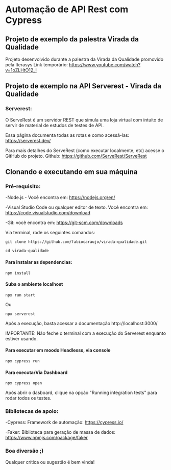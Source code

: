 # Automação de API Rest com Cypress
## Projeto de exemplo da palestra Virada da Qualidade

Projeto desenvolvido durante a palestra da Virada da Qualidade promovido pela Iterasys
Link temporário: https://www.youtube.com/watch?v=1oZLHtO12_I

## Projeto de exemplo na API Serverest - Virada da Qualidade

### Serverest:

O ServeRest é um servidor REST que simula uma loja virtual com intuito de servir de material de estudos de testes de API.

Essa página documenta todas as rotas e como acessá-las: https://serverest.dev/ 

Para mais detalhes do ServeRest (como executar localmente, etc) acesse o GitHub do projeto.
Github: https://github.com/ServeRest/ServeRest

## Clonando e executando em sua máquina

### Pré-requisito:

-Node.js - Você encontra em: https://nodejs.org/en/

-Visual Studio Code ou qualquer editor de texto. Você encontra em: https://code.visualstudio.com/download

-Git: você encontra em: https://git-scm.com/downloads


Via terminal, rode os seguintes comandos:
```  
git clone https://github.com/fabiocaraujo/virada-qualidade.git
```
```
cd virada-qualidade
```

#### Para instalar as dependencias:
```
npm install 
```

#### Suba o ambiente localhost
```
npx run start
```
Ou

```
npx serverest
```

Após a execução, basta acessar a documentação http://localhost:3000/ 

IMPORTANTE: Não feche o terminal com a execução do Serverest enquanto estiver usando.

#### Para executar em moodo Headlesss, via console
```
npx cypress run
```

#### Para executarVia Dashboard
```
npx cypress open 
```
Após abrir o dasboard, clique na opção "Running integration tests" para rodar todos os testes.


### Bibliotecas de apoio:
-Cypress: Framework de automação: https://cypress.io/

-Faker: Biblioteca para geração de massa de dados: https://www.npmjs.com/package/faker

### Boa diversão ;) 
Qualquer crítica ou sugestão é bem vinda! 



